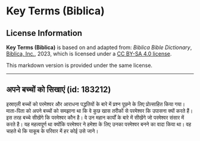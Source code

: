 # Key Terms (Biblica)

## License Information

**Key Terms (Biblica)** is based on and adapted from: _Biblica Bible Dictionary_, [Biblica, Inc.](https://www.biblica.com/), 2023, which is licensed under a [CC BY-SA 4.0 license](https://creativecommons.org/licenses/by-sa/4.0/legalcode.en).

This markdown version is provided under the same license.



--------------------------------

## अपने बच्चों को सिखाएं (id: 183212)

इस्राएली बच्चों को परमेश्वर और आराधना पद्धतियों के बारे में प्रश्न पूछने के लिए प्रोत्साहित किया गया। माता\-पिता को अपने बच्चों को समझाना था कि वे कुछ खास तरीकों से परमेश्वर कि उपासना क्यों करते हैं। इस तरह बच्चे सीखेंगे कि परमेश्वर कौन है। वे उन महान कार्यों के बारे में सीखेंगे जो परमेश्वर संसार में करते है। यह महत्वपूर्ण था क्योंकि परमेश्वर ने हमेशा के लिए उनका परमेश्वर बनने का वादा किया था। वह चाहते थे कि याकूब के परिवार में हर कोई उसे जाने।


